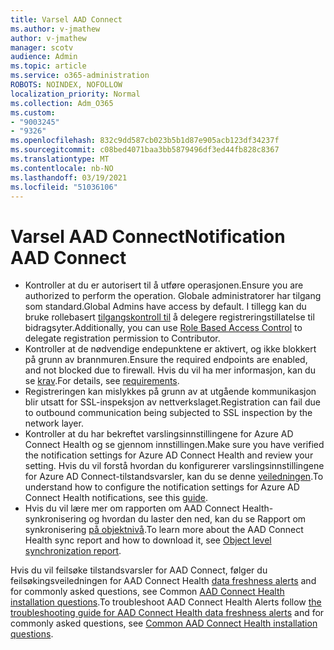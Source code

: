 ```yaml
---
title: Varsel AAD Connect
ms.author: v-jmathew
author: v-jmathew
manager: scotv
audience: Admin
ms.topic: article
ms.service: o365-administration
ROBOTS: NOINDEX, NOFOLLOW
localization_priority: Normal
ms.collection: Adm_O365
ms.custom:
- "9003245"
- "9326"
ms.openlocfilehash: 832c9dd587cb023b5b1d87e905acb123df34237f
ms.sourcegitcommit: c08bed4071baa3bb5879496df3ed44fb828c8367
ms.translationtype: MT
ms.contentlocale: nb-NO
ms.lasthandoff: 03/19/2021
ms.locfileid: "51036106"
---
```

# <a name="notification-aad-connect"></a><span data-ttu-id="fec6e-102">Varsel AAD Connect</span><span class="sxs-lookup"><span data-stu-id="fec6e-102">Notification AAD Connect</span></span>

- <span data-ttu-id="fec6e-103">Kontroller at du er autorisert til å utføre operasjonen.</span><span class="sxs-lookup"><span data-stu-id="fec6e-103">Ensure you are authorized to perform the operation.</span></span> <span data-ttu-id="fec6e-104">Globale administratorer har tilgang som standard.</span><span class="sxs-lookup"><span data-stu-id="fec6e-104">Global Admins have access by default.</span></span> <span data-ttu-id="fec6e-105">I tillegg kan du bruke rollebasert [tilgangskontroll til](https://docs.microsoft.com/azure/active-directory/connect-health/active-directory-aadconnect-health-operations) å delegere registreringstillatelse til bidragsyter.</span><span class="sxs-lookup"><span data-stu-id="fec6e-105">Additionally, you can use [Role Based Access Control](https://docs.microsoft.com/azure/active-directory/connect-health/active-directory-aadconnect-health-operations) to delegate registration permission to Contributor.</span></span>
- <span data-ttu-id="fec6e-106">Kontroller at de nødvendige endepunktene er aktivert, og ikke blokkert på grunn av brannmuren.</span><span class="sxs-lookup"><span data-stu-id="fec6e-106">Ensure the required endpoints are enabled, and not blocked due to firewall.</span></span> <span data-ttu-id="fec6e-107">Hvis du vil ha mer informasjon, kan du se [krav](https://docs.microsoft.com/azure/active-directory/hybrid/how-to-connect-health-agent-install).</span><span class="sxs-lookup"><span data-stu-id="fec6e-107">For details, see [requirements](https://docs.microsoft.com/azure/active-directory/hybrid/how-to-connect-health-agent-install).</span></span>
- <span data-ttu-id="fec6e-108">Registreringen kan mislykkes på grunn av at utgående kommunikasjon blir utsatt for SSL-inspeksjon av nettverkslaget.</span><span class="sxs-lookup"><span data-stu-id="fec6e-108">Registration can fail due to outbound communication being subjected to SSL inspection by the network layer.</span></span>
- <span data-ttu-id="fec6e-109">Kontroller at du har bekreftet varslingsinnstillingene for Azure AD Connect Health og se gjennom innstillingen.</span><span class="sxs-lookup"><span data-stu-id="fec6e-109">Make sure you have verified the notification settings for Azure AD Connect Health and review your setting.</span></span> <span data-ttu-id="fec6e-110">Hvis du vil forstå hvordan du konfigurerer varslingsinnstillingene for Azure AD Connect-tilstandsvarsler, kan du se denne [veiledningen](https://docs.microsoft.com/azure/active-directory/hybrid/how-to-connect-health-operations).</span><span class="sxs-lookup"><span data-stu-id="fec6e-110">To understand how to configure the notification settings for Azure AD Connect Health notifications, see this [guide](https://docs.microsoft.com/azure/active-directory/hybrid/how-to-connect-health-operations).</span></span>
- <span data-ttu-id="fec6e-111">Hvis du vil lære mer om rapporten om AAD Connect Health-synkronisering og hvordan du laster den ned, kan du se Rapport om synkronisering [på objektnivå](https://docs.microsoft.com/azure/active-directory/hybrid/how-to-connect-health-sync).</span><span class="sxs-lookup"><span data-stu-id="fec6e-111">To learn more about the AAD Connect Health sync report and how to download it, see [Object level synchronization report](https://docs.microsoft.com/azure/active-directory/hybrid/how-to-connect-health-sync).</span></span>

<span data-ttu-id="fec6e-112">Hvis du vil feilsøke tilstandsvarsler for AAD Connect, følger du feilsøkingsveiledningen for AAD Connect Health [data freshness alerts](https://docs.microsoft.com/azure/active-directory/hybrid/how-to-connect-health-data-freshness) and for commonly asked questions, see Common [AAD Connect Health installation questions](https://docs.microsoft.com/azure/active-directory/hybrid/reference-connect-health-faq).</span><span class="sxs-lookup"><span data-stu-id="fec6e-112">To troubleshoot AAD Connect Health Alerts follow [the troubleshooting guide for AAD Connect Health data freshness alerts](https://docs.microsoft.com/azure/active-directory/hybrid/how-to-connect-health-data-freshness) and for commonly asked questions, see [Common AAD Connect Health installation questions](https://docs.microsoft.com/azure/active-directory/hybrid/reference-connect-health-faq).</span></span>
